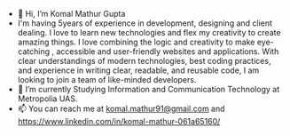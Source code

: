 - 👋 Hi, I’m Komal Mathur Gupta
- I'm having 5years of experience in development, designing and client dealing. I love to learn new technologies and flex my creativity to create amazing things. I love combining the logic and creativity to make eye-catching , accessible and user-friendly websites and applications. With clear understandings of modern technologies, best coding practices, and experience in writing clear, readable, and reusable code, I am looking to join a team of like-minded developers.
- 🌱 I’m currently Studying Information and Communication Technology at Metropolia UAS.
- 📫 You can reach me at komal.mathur91@gmail.com and https://www.linkedin.com/in/komal-mathur-061a65160/

<!---
komal91/komal91 is a ✨ special ✨ repository because its `README.md` (this file) appears on your GitHub profile.
You can click the Preview link to take a look at your changes.
--->
